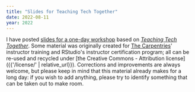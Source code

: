 ```yaml
---
title: "Slides for Teaching Tech Together"
date: 2022-08-11
year: 2022
---
```


I have posted [slides for a one-day workshop](https://drive.google.com/drive/folders/1LVcmp48Ym0c6pA9GOT6TrCa47RU1ugaV)
based on [*Teaching Tech Together*](https://teachtogether.tech/).
Some material was originally created for
[The Carpentries](https://carpentries.org)' instructor training
and RStudio's instructor certification program;
all can be re-used and recycled under
[the Creative Commons - Attribution license]({{'/license/' | relative_url}}).
Corrections and improvements are always welcome,
but please keep in mind that this material already makes for a long day:
if you wish to add anything,
please try to identify something that can be taken out to make room.
